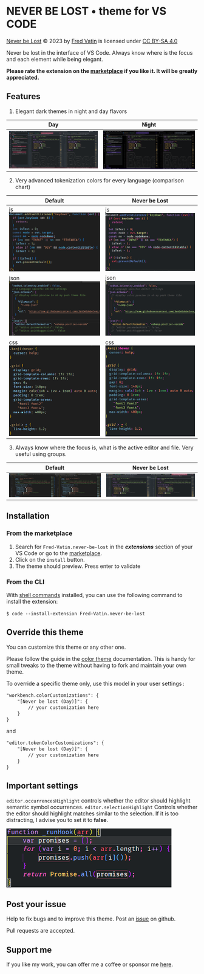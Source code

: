 # NEVER BE LOST • theme for VS CODE

[Never be Lost](https://github.com/Fred-Vatin/never-be-lost) © 2023 by [Fred Vatin](https://github.com/Fred-Vatin) is licensed under [CC BY-SA 4.0](http://creativecommons.org/licenses/by-sa/4.0/?ref=chooser-v1)

Never be lost in the interface of VS Code. Always know where is the focus and each element while being elegant.

**Please rate the extension on the [marketplace](https://marketplace.visualstudio.com/items?itemName=Fred-Vatin.never-be-lost) if you like it. It will be greatly appreciated.**

## Features

1. Elegant dark themes in night and day flavors

| Day                                                                                                                            | Night                                                                                                                       |
| ------------------------------------------------------------------------------------------------------------------------------ | --------------------------------------------------------------------------------------------------------------------------- |
| ![overview default](https://raw.githubusercontent.com/Fred-Vatin/never-be-lost/master/ressources/screenshots/overview-day.png) | ![Night theme](https://raw.githubusercontent.com/Fred-Vatin/never-be-lost/master/ressources/screenshots/overview-night.png) |

2. Very advanced tokenization colors for every language (comparison chart)

| Default                                                                                                                        | Never be Lost                                                                                                            |
| ------------------------------------------------------------------------------------------------------------------------------ | ------------------------------------------------------------------------------------------------------------------------ |
| js![js default](https://raw.githubusercontent.com/Fred-Vatin/never-be-lost/master/ressources/screenshots/js-default.png)       | js![js theme](https://raw.githubusercontent.com/Fred-Vatin/never-be-lost/master/ressources/screenshots/js-day.png)       |
| json![json default](https://raw.githubusercontent.com/Fred-Vatin/never-be-lost/master/ressources/screenshots/json-default.png) | json![json theme](https://raw.githubusercontent.com/Fred-Vatin/never-be-lost/master/ressources/screenshots/json-day.png) |
| css![css default](https://raw.githubusercontent.com/Fred-Vatin/never-be-lost/master/ressources/screenshots/css-default.png)    | css![css theme](https://raw.githubusercontent.com/Fred-Vatin/never-be-lost/master/ressources/screenshots/css-day.png)    |

3. Always know where the focus is, what is the active editor and file. Very useful using groups.

| Default                                                                                                                      | Never be Lost                                                                                                          |
| ---------------------------------------------------------------------------------------------------------------------------- | ---------------------------------------------------------------------------------------------------------------------- |
| ![focus default](https://raw.githubusercontent.com/Fred-Vatin/never-be-lost/master/ressources/screenshots/focus-default.png) | ![focus theme](https://raw.githubusercontent.com/Fred-Vatin/never-be-lost/master/ressources/screenshots/focus-day.png) |

## Installation

### From the marketplace

1. Search for `Fred-Vatin.never-be-lost` in the _**extensions**_ section of your VS Code or go to the [marketplace](https://marketplace.visualstudio.com/items?itemName=Fred-Vatin.never-be-lost&ssr=false#overview).
2. Click on the `install` button.
3. The theme should preview. Press enter to validate

### From the CLI

With [shell commands](https://code.visualstudio.com/docs/editor/command-line) installed, you can use the following command to install the extension:

`$ code --install-extension Fred-Vatin.never-be-lost`

## Override this theme

You can customize this theme or any other one.

Please follow the guide in the [color theme](https://code.visualstudio.com/api/extension-guides/color-theme) documentation. This is handy for small tweaks to the theme without having to fork and maintain your own theme.

To override a specific theme only, use this model in your user settings :

```jsonc
"workbench.colorCustomizations": {
	"[Never be lost (Day)]": {
		// your customization here
	}
}
```

and

```jsonc
"editor.tokenColorCustomizations": {
	"[Never be lost (Day)]": {
		// your customization here
	}
}
```

## Important settings

`editor.occurrencesHighlight` controls whether the editor should highlight semantic symbol occurrences. `editor.selectionHighlight` Controls whether the editor should highlight matches similar to the selection. If it is too distracting, I advise you to set it to **false**.

![screenshot](ressources/screenshots/editor.occurrencesHighlight.png)

## Post your issue

Help to fix bugs and to improve this theme. Post an [issue](https://github.com/Fred-Vatin/never-be-lost/issues) on github.

Pull requests are accepted.

## Support me

If you like my work, you can offer me a coffee or sponsor me [here](https://github.com/sponsors/Fred-Vatin).
